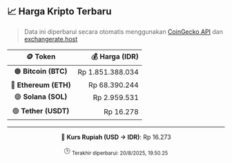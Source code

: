 

<!-- HARGA_KRIPTO -->
## 📈 Harga Kripto Terbaru

> Data ini diperbarui secara otomatis menggunakan [CoinGecko API](https://www.coingecko.com/) dan [exchangerate.host](https://exchangerate.host/)

<div align="center">

| 🪙 Token | 💰 Harga (IDR) |
|:------:|---------------:|
| 🟠 **Bitcoin (BTC)**   | Rp 1.851.388.034 |
| 🔵 **Ethereum (ETH)**  | Rp 68.390.244 |
| 🟣 **Solana (SOL)**    | Rp 2.959.531 |
| 🟢 **Tether (USDT)**   | Rp 16.278 |

---

💱 **Kurs Rupiah (USD → IDR)**: Rp 16.273

🕒 <sub>Terakhir diperbarui: 20/8/2025, 19.50.25</sub>

</div>
<!-- /HARGA_KRIPTO -->